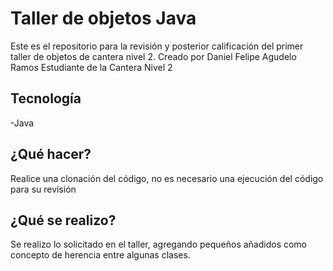 # Taller de objetos Java
 Este es el repositorio para la revisión y posterior calificación del primer taller de objetos de cantera nivel 2.
 Creado por Daniel Felipe Agudelo Ramos
 Estudiante de la Cantera Nivel 2

## Tecnología 

-Java

## ¿Qué hacer?

Realice una clonación del código, no es necesario una ejecución del código para su revisión

## ¿Qué se realizo?
Se realizo lo solicitado en el taller, agregando pequeños añadidos como concepto de herencia entre algunas clases.
